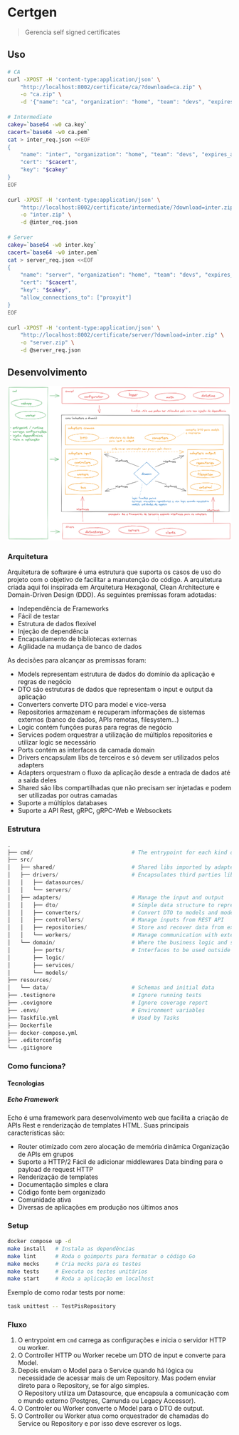 # Certgen

> Gerencia self signed certificates

## Uso

```sh
# CA
curl -XPOST -H 'content-type:application/json' \
    "http://localhost:8002/certificate/ca/?download=ca.zip" \
    -o "ca.zip" \
    -d '{"name": "ca", "organization": "home", "team": "devs", "expires_at": "2030-01-01"}'

# Intermediate
cakey=`base64 -w0 ca.key`
cacert=`base64 -w0 ca.pem`
cat > inter_req.json <<EOF
{
    "name": "inter", "organization": "home", "team": "devs", "expires_at": "2030-01-01",
    "cert": "$cacert",
    "key": "$cakey"
}
EOF

curl -XPOST -H 'content-type:application/json' \
    "http://localhost:8002/certificate/intermediate/?download=inter.zip" \
    -o "inter.zip" \
    -d @inter_req.json

# Server
cakey=`base64 -w0 inter.key`
cacert=`base64 -w0 inter.pem`
cat > server_req.json <<EOF
{
    "name": "server", "organization": "home", "team": "devs", "expires_at": "2030-01-01",
    "cert": "$cacert",
    "key": "$cakey",
    "allow_connections_to": ["proxyit"]
}
EOF

curl -XPOST -H 'content-type:application/json' \
    "http://localhost:8002/certificate/server/?download=inter.zip" \
    -o "server.zip" \
    -d @server_req.json
```

## Desenvolvimento

![Architecture](assets/arch.png)

### Arquitetura

Arquitetura de software é uma estrutura que suporta os casos de uso do projeto
com o objetivo de facilitar a manutenção do código.
A arquitetura criada aqui foi inspirada em Arquitetura Hexagonal, Clean Architecture 
e Domain-Driven Design (DDD). As seguintes premissas foram adotadas:

- Independência de Frameworks
- Fácil de testar
- Estrutura de dados flexível
- Injeção de dependência
- Encapsulamento de bibliotecas externas
- Agilidade na mudança de banco de dados

As decisões para alcançar as premissas foram:

- Models representam estrutura de dados do domínio da aplicação e regras de negócio
- DTO são estruturas de dados que representam o input e output da aplicação
- Converters converte DTO para model e vice-versa
- Repositories armazenam e recuperam informações de sistemas externos (banco de dados, APIs remotas, filesystem...)
- Logic contém funções puras para regras de negócio
- Services podem orquestrar a utilização de múltiplos repositories e utilizar logic se necessário
- Ports contém as interfaces da camada domain
- Drivers encapsulam libs de terceiros e só devem ser utilizados pelos adapters
- Adapters orquestram o fluxo da aplicação desde a entrada de dados até a saída deles
- Shared são libs compartilhadas que não precisam ser injetadas e podem ser utilizadas por outras camadas
- Suporte a múltiplos databases
- Suporte a API Rest, gRPC, gRPC-Web e Websockets


### Estrutura

```python
.
├── cmd/                               # The entrypoint for each kind of application
├── src/
│   ├── shared/                        # Shared libs imported by adapters and domain layers without DI
│   ├── drivers/                       # Encapsulates third parties libs and exposes interfaces to be used by adapters
│   │   ├── datasources/
│   │   └── servers/
│   ├── adapters/                      # Manage the input and output
│   │   ├── dto/                       # Simple data structure to represent external data
│   │   ├── converters/                # Convert DTO to models and models to DTO
│   │   ├── controllers/               # Manage inputs from REST API
│   │   ├── repositories/              # Store and recover data from external storage like databases and queues
│   │   └── workers/                   # Manage communication with external services
│   └── domain/                        # Where the business logic and services lives
│       ├── ports/                     # Interfaces to be used outside this layer
│       ├── logic/
│       ├── services/
│       └── models/
├── resources/
│   └── data/                          # Schemas and initial data
├── .testignore                        # Ignore running tests
├── .covignore                         # Ignore coverage report
├── .envs/                             # Environment variables
├── Taskfile.yml                       # Used by Tasks
├── Dockerfile
├── docker-compose.yml
├── .editorconfig
└── .gitignore
```

### Como funciona?

#### Tecnologias

##### Echo Framework

Echo é uma framework para desenvolvimento web que facilita a criação de APIs
Rest e renderização de templates HTML.  Suas principais características são:

- Router otimizado com zero alocação de memória dinâmica Organização de APIs em grupos
- Suporte a HTTP/2 Fácil de adicionar middlewares Data binding para o payload de request HTTP
- Renderização de templates
- Documentação simples e clara
- Código fonte bem organizado
- Comunidade ativa
- Diversas de aplicações em produção nos últimos anos

### Setup

```sh
docker compose up -d
make install   # Instala as dependências
make lint      # Roda o goimports para formatar o código Go
make mocks     # Cria mocks para os testes
make tests     # Executa os testes unitários
make start     # Roda a aplicação em localhost
```

Exemplo de como rodar tests por nome:

```sh
task unittest -- TestPisRepository
```

### Fluxo

1. O entrypoint em `cmd` carrega as configurações e  inicia o servidor HTTP ou worker.
2. O Controller HTTP ou Worker recebe um DTO de input e converte para Model.
3. Depois enviam o Model para o Service quando há lógica ou necessidade de acessar mais de um Repository. Mas podem enviar direto para o Repository, se for algo simples.  
   O Repository utiliza um Datasource, que encapsula a comunicação com o mundo externo (Postgres, Camunda ou Legacy Accessor).
4. O Controler ou Worker converte o Model para o DTO de output.
5. O Controller ou Worker atua como orquestrador de chamadas do Service ou Repository e por isso deve escrever os logs.

